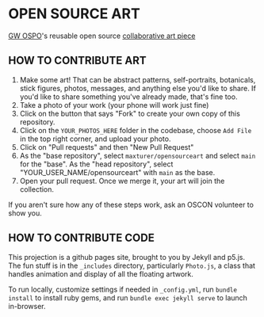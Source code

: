 # OPEN SOURCE ART
[GW OSPO](https://github.com/gw-ospo)'s reusable open source [collaborative art piece](https://maxturer.github.io/opensourceart)

## HOW TO CONTRIBUTE ART
1. Make some art! That can be abstract patterns, self-portraits, botanicals, stick figures, photos, messages, and anything else you'd like to share. If you'd like to share something you've already made, that's fine too.
2. Take a photo of your work (your phone will work just fine)
3. Click on the button that says "Fork" to create your own copy of this repository.
4. Click on the `YOUR_PHOTOS_HERE` folder in the codebase, choose `Add File` in the top right corner, and upload your photo.
5. Click on "Pull requests" and then "New Pull Request"
6. As the "base repository", select `maxturer/opensourceart` and select `main` for the "base". As the "head repository", select "YOUR_USER_NAME/opensourceart" with `main` as the base. 
7. Open your pull request. Once we merge it, your art will join the collection. 

If you aren't sure how any of these steps work, ask an OSCON volunteer to show you.

## HOW TO CONTRIBUTE CODE
This projection is a github pages site, brought to you by Jekyll and p5.js.
The fun stuff is in the `_includes` directory, particularly `Photo.js`, a class that handles animation and display of all the floating artwork.

To run locally, customize settings if needed in `_config.yml`, run `bundle install` to install ruby gems, and run `bundle exec jekyll serve` to launch in-browser.
